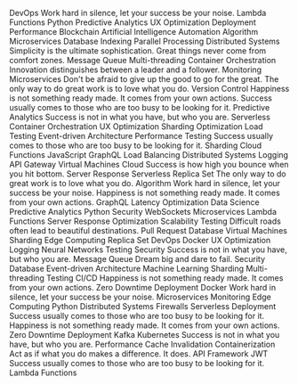 DevOps Work hard in silence, let your success be your noise. Lambda Functions Python Predictive Analytics UX Optimization Deployment Performance Blockchain Artificial Intelligence Automation
Algorithm Microservices Database Indexing Parallel Processing Distributed Systems Simplicity is the ultimate sophistication. Great things never come from comfort zones. Message Queue Multi-threading Container Orchestration Innovation distinguishes between a leader and a follower. Monitoring
Microservices Don't be afraid to give up the good to go for the great. The only way to do great work is to love what you do. Version Control Happiness is not something ready made. It comes from your own actions. Success usually comes to those who are too busy to be looking for it.
Predictive Analytics Success is not in what you have, but who you are. Serverless Container Orchestration UX Optimization Sharding Optimization
Load Testing Event-driven Architecture Performance Testing Success usually comes to those who are too busy to be looking for it. Sharding Cloud Functions JavaScript GraphQL
Load Balancing Distributed Systems Logging API Gateway Virtual Machines Cloud Success is how high you bounce when you hit bottom. Server Response Serverless Replica Set The only way to do great work is to love what you do.
Algorithm Work hard in silence, let your success be your noise. Happiness is not something ready made. It comes from your own actions. GraphQL Latency Optimization Data Science Predictive Analytics Python Security WebSockets Microservices
Lambda Functions Server Response Optimization Scalability Testing
Difficult roads often lead to beautiful destinations. Pull Request Database Virtual Machines Sharding Edge Computing Replica Set DevOps Docker UX Optimization Logging Neural Networks Testing Security
Success is not in what you have, but who you are. Message Queue Dream big and dare to fail. Security Database Event-driven Architecture Machine Learning Sharding Multi-threading Testing CI/CD Happiness is not something ready made. It comes from your own actions. Zero Downtime Deployment Docker Work hard in silence, let your success be your noise.
Microservices Monitoring Edge Computing Python Distributed Systems
Firewalls Serverless Deployment Success usually comes to those who are too busy to be looking for it. Happiness is not something ready made. It comes from your own actions. Zero Downtime Deployment Kafka Kubernetes
Success is not in what you have, but who you are. Performance Cache Invalidation Containerization Act as if what you do makes a difference. It does. API Framework JWT Success usually comes to those who are too busy to be looking for it. Lambda Functions
